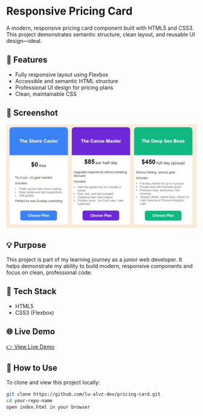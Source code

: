 # Responsive Pricing Card

A modern, responsive pricing card component built with HTML5 and CSS3. This project demonstrates semantic structure, clean layout, and reusable UI design—ideal.

## 🚀 Features

- Fully responsive layout using Flexbox
- Accessible and semantic HTML structure
- Professional UI design for pricing plans
- Clean, maintainable CSS

## 📸 Screenshot

![Pricing Card Preview](screenshot.png)


## 💡 Purpose

This project is part of my learning journey as a junior web developer. It helps demonstrate my ability to build modern, responsive components and focus on clean, professional code.

## 🔧 Tech Stack

- HTML5
- CSS3 (Flexbox)

## 🌐 Live Demo

[👉 View Live Demo](https://lu-alvz-dev.github.io/pricing-card/) 


## 📂 How to Use

To clone and view this project locally:

```bash
git clone https://github.com/lu-alvz-dev/pricing-card.git
cd your-repo-name
open index.html in your browser
